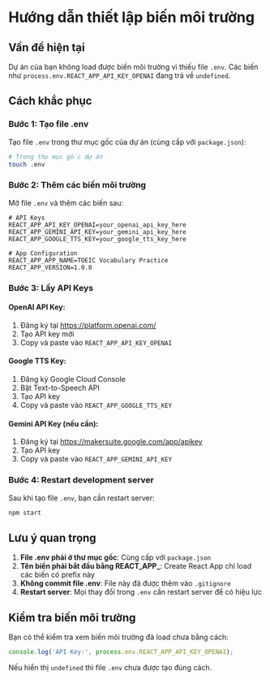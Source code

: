 # Hướng dẫn thiết lập biến môi trường

## Vấn đề hiện tại
Dự án của bạn không load được biến môi trường vì thiếu file `.env`. Các biến như `process.env.REACT_APP_API_KEY_OPENAI` đang trả về `undefined`.

## Cách khắc phục

### Bước 1: Tạo file .env
Tạo file `.env` trong thư mục gốc của dự án (cùng cấp với `package.json`):

```bash
# Trong thư mục gốc dự án
touch .env
```

### Bước 2: Thêm các biến môi trường
Mở file `.env` và thêm các biến sau:

```env
# API Keys
REACT_APP_API_KEY_OPENAI=your_openai_api_key_here
REACT_APP_GEMINI_API_KEY=your_gemini_api_key_here
REACT_APP_GOOGLE_TTS_KEY=your_google_tts_key_here

# App Configuration
REACT_APP_APP_NAME=TOEIC Vocabulary Practice
REACT_APP_VERSION=1.0.0
```

### Bước 3: Lấy API Keys

#### OpenAI API Key:
1. Đăng ký tại https://platform.openai.com/
2. Tạo API key mới
3. Copy và paste vào `REACT_APP_API_KEY_OPENAI`

#### Google TTS Key:
1. Đăng ký Google Cloud Console
2. Bật Text-to-Speech API
3. Tạo API key
4. Copy và paste vào `REACT_APP_GOOGLE_TTS_KEY`

#### Gemini API Key (nếu cần):
1. Đăng ký tại https://makersuite.google.com/app/apikey
2. Tạo API key
3. Copy và paste vào `REACT_APP_GEMINI_API_KEY`

### Bước 4: Restart development server
Sau khi tạo file `.env`, bạn cần restart server:

```bash
npm start
```

## Lưu ý quan trọng

1. **File .env phải ở thư mục gốc**: Cùng cấp với `package.json`
2. **Tên biến phải bắt đầu bằng REACT_APP_**: Create React App chỉ load các biến có prefix này
3. **Không commit file .env**: File này đã được thêm vào `.gitignore`
4. **Restart server**: Mọi thay đổi trong `.env` cần restart server để có hiệu lực

## Kiểm tra biến môi trường

Bạn có thể kiểm tra xem biến môi trường đã load chưa bằng cách:

```javascript
console.log('API Key:', process.env.REACT_APP_API_KEY_OPENAI);
```

Nếu hiển thị `undefined` thì file `.env` chưa được tạo đúng cách. 
